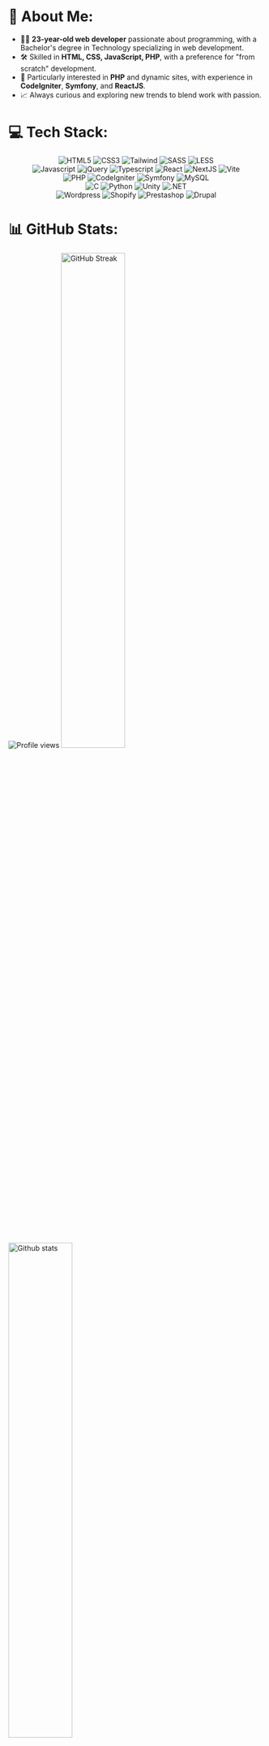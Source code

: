 # 👋 About Me:
- 👨‍💻 **23-year-old web developer** passionate about programming, with a Bachelor's degree in Technology specializing in web development.
- 🛠️ Skilled in **HTML, CSS, JavaScript, PHP**, with a preference for "from scratch" development.
- 🚀 Particularly interested in **PHP** and dynamic sites, with experience in **CodeIgniter**, **Symfony**, and **ReactJS**.
- 📈 Always curious and exploring new trends to blend work with passion.

# 💻 Tech Stack:
<p align="center">
	<img src="https://img.shields.io/badge/HTML5-%23273849?style=for-the-badge&logo=HTML5&logoColor=41b883" alt="HTML5">
	<img src="https://img.shields.io/badge/CSS3-%23273849?style=for-the-badge&logo=CSS3&logoColor=41b883" alt="CSS3">
	<img src="https://img.shields.io/badge/Tailwind-%23273849?style=for-the-badge&logo=TailwindCSS&logoColor=41b883" alt="Tailwind">
	<img src="https://img.shields.io/badge/SASS-%23273849?style=for-the-badge&logo=SASS&logoColor=41b883" alt="SASS">
	<img src="https://img.shields.io/badge/LESS-%23273849?style=for-the-badge&logo=LESS&logoColor=41b883" alt="LESS">
		<br>
	<img src="https://img.shields.io/badge/Javascript-%23273849?style=for-the-badge&logo=Javascript&logoColor=41b883" alt="Javascript">
	<img src="https://img.shields.io/badge/jQuery-%23273849?style=for-the-badge&logo=jQuery&logoColor=41b883" alt="jQuery">
	<img src="https://img.shields.io/badge/Typescript-%23273849?style=for-the-badge&logo=Typescript&logoColor=41b883" alt="Typescript">
	<img src="https://img.shields.io/badge/React-%23273849?style=for-the-badge&logo=React&logoColor=41b883" alt="React">
	<img src="https://img.shields.io/badge/NextJS-%23273849?style=for-the-badge&logo=Next.Js&logoColor=41b883" alt="NextJS">
	<img src="https://img.shields.io/badge/Vite-%23273849?style=for-the-badge&logo=Vite&logoColor=41b883" alt="Vite">
		<br>
	<img src="https://img.shields.io/badge/PHP-%23273849?style=for-the-badge&logo=PHP&logoColor=41b883" alt="PHP">
	<img src="https://img.shields.io/badge/CodeIgniter-%23273849?style=for-the-badge&logo=CodeIgniter&logoColor=41b883" alt="CodeIgniter">
	<img src="https://img.shields.io/badge/Symfony-%23273849?style=for-the-badge&logo=Symfony&logoColor=41b883" alt="Symfony">
	<img src="https://img.shields.io/badge/MySQL-%23273849?style=for-the-badge&logo=MySQL&logoColor=41b883" alt="MySQL">
		<br>
	<img src="https://img.shields.io/badge/C-%23273849?style=for-the-badge&logo=C&logoColor=41b883" alt="C">
	<img src="https://img.shields.io/badge/Python-%23273849?style=for-the-badge&logo=Python&logoColor=41b883" alt="Python">
	<img src="https://img.shields.io/badge/Unity-%23273849?style=for-the-badge&logo=Unity&logoColor=41b883" alt="Unity">
	<img src="https://img.shields.io/badge/.NET-%23273849?style=for-the-badge&logo=.NET&logoColor=41b883" alt=".NET">
		<br>
	<img src="https://img.shields.io/badge/Wordpress-%23273849?style=for-the-badge&logo=Wordpress&logoColor=41b883" alt="Wordpress">
	<img src="https://img.shields.io/badge/Shopify-%23273849?style=for-the-badge&logo=Shopify&logoColor=41b883" alt="Shopify">
	<img src="https://img.shields.io/badge/Prestashop-%23273849?style=for-the-badge&logo=Prestashop&logoColor=41b883" alt="Prestashop">
	<img src="https://img.shields.io/badge/Drupal-%23273849?style=for-the-badge&logo=Drupal&logoColor=41b883" alt="Drupal">
</p>

# 📊 GitHub Stats:
<img src="https://visitcount.itsvg.in/api?id=BreadyBred&label=Profile%20Views&color=12&icon=2&pretty=true" alt="Profile views">
<img src="https://streak-stats.demolab.com?user=BreadyBred&theme=vue-dark" alt="GitHub Streak" style="width: 50%;">
<img src="https://github-readme-stats.vercel.app/api?username=BreadyBred&include_all_commits=true&count_private=true&theme=vue-dark&custom_title=My%20Activity" alt="Github stats" style="width: 50%;">
<img src="https://github-readme-activity-graph.vercel.app/graph?username=BreadyBred&theme=github-compact&from=2024-10-27&to=2024-11-30&hide_title=true" alt="Overall activity" style="width: 100%;">

# 🌐 Links:
<p align="center">
	<a href="https://linkedin.com/in/romain-gerard" target="_blank">
		<img src="https://img.shields.io/badge/LinkedIn-273849?style=for-the-badge&logo=linkedin&logoColor=41b883" alt="LinkedIn">
	</a>
	<a href="https://www.codewars.com/users/BreadyBred/stats" target="_blank">
		<img src="https://img.shields.io/badge/codewars-%23273849?style=for-the-badge&logo=codewars&logoColor=41b883" alt="Codewars">
	</a>
	<a href="mailto:gerarromain@gmail.com" target="_blank">
		<img src="https://img.shields.io/badge/gerarromain@gmail.com-273849?style=for-the-badge&logo=gmail&logoColor=41b883" alt="Email">
	</a>
	<a href="https://romain-gerard.com" target="_blank">
		<img src="https://img.shields.io/badge/My%20Portfolio-273849?style=for-the-badge" alt="Portfolio">
	</a>
</p>
